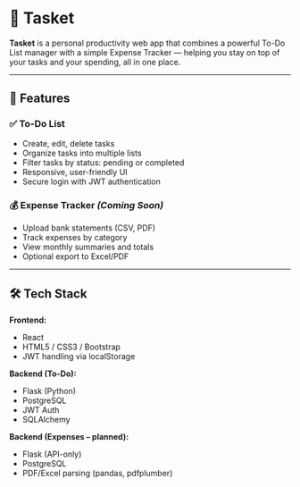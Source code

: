 # 🧺 Tasket

**Tasket** is a personal productivity web app that combines a powerful To-Do List manager with a simple Expense Tracker — helping you stay on top of your tasks and your spending, all in one place.

---

## 🚀 Features

### ✅ To-Do List
- Create, edit, delete tasks
- Organize tasks into multiple lists
- Filter tasks by status: pending or completed
- Responsive, user-friendly UI
- Secure login with JWT authentication

### 💰 Expense Tracker *(Coming Soon)*
- Upload bank statements (CSV, PDF)
- Track expenses by category
- View monthly summaries and totals
- Optional export to Excel/PDF

---

## 🛠️ Tech Stack

**Frontend:**
- React
- HTML5 / CSS3 / Bootstrap
- JWT handling via localStorage

**Backend (To-Do):**
- Flask (Python)
- PostgreSQL
- JWT Auth
- SQLAlchemy

**Backend (Expenses – planned):**
- Flask (API-only)
- PostgreSQL
- PDF/Excel parsing (pandas, pdfplumber)
